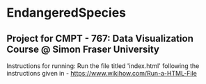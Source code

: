 # EndangeredSpecies

## Project for CMPT - 767: Data Visualization Course @ Simon Fraser University

Instructions for running: Run the file titled 'index.html' following the instructions given in - https://www.wikihow.com/Run-a-HTML-File
